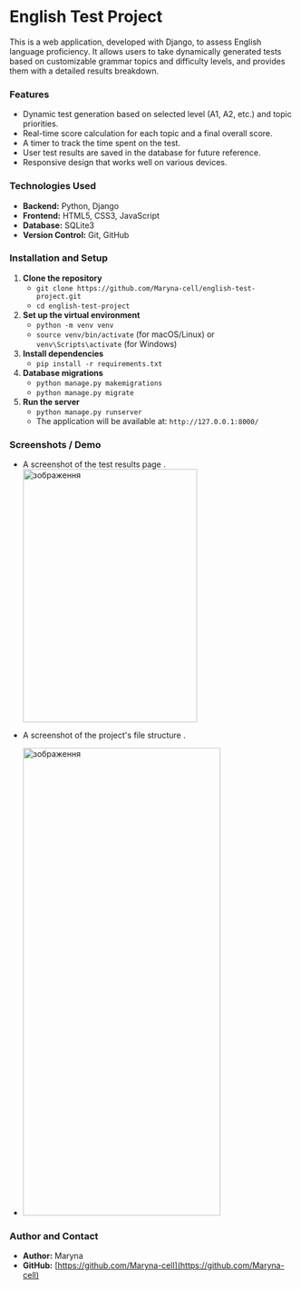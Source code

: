 # English Test Project

This is a web application, developed with Django, to assess English language proficiency. It allows users to take dynamically generated tests based on customizable grammar topics and difficulty levels, and provides them with a detailed results breakdown.

### Features
- Dynamic test generation based on selected level (A1, A2, etc.) and topic priorities.
- Real-time score calculation for each topic and a final overall score.
- A timer to track the time spent on the test.
- User test results are saved in the database for future reference.
- Responsive design that works well on various devices.

### Technologies Used
- **Backend:** Python, Django
- **Frontend:** HTML5, CSS3, JavaScript
- **Database:** SQLite3
- **Version Control:** Git, GitHub

### Installation and Setup
1.  **Clone the repository**
    * `git clone https://github.com/Maryna-cell/english-test-project.git`
    * `cd english-test-project`
2.  **Set up the virtual environment**
    * `python -m venv venv`
    * `source venv/bin/activate` (for macOS/Linux) or `venv\Scripts\activate` (for Windows)
3.  **Install dependencies**
    * `pip install -r requirements.txt`
4.  **Database migrations**
    * `python manage.py makemigrations`
    * `python manage.py migrate`
5.  **Run the server**
    * `python manage.py runserver`
    * The application will be available at: `http://127.0.0.1:8000/`

### Screenshots / Demo
- A screenshot of the test results page .
  <img width="307" height="446" alt="зображення" src="https://github.com/user-attachments/assets/a8d8406b-20c0-46dc-8948-7d4cc258beb6" />

- A screenshot of the project's file structure .
- <img width="348" height="824" alt="зображення" src="https://github.com/user-attachments/assets/2e0b991b-910d-4c3b-bc85-8e5bf0db49eb" />


### Author and Contact
- **Author:** Maryna
- **GitHub:** [https://github.com/Maryna-cell](https://github.com/Maryna-cell)
